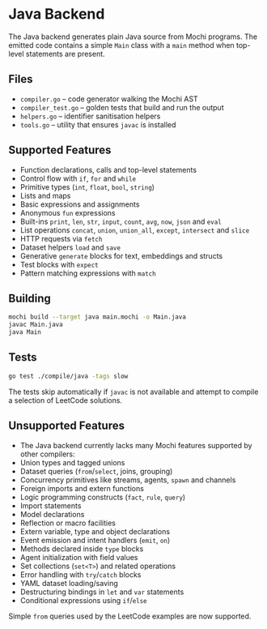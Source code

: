 # Java Backend

The Java backend generates plain Java source from Mochi programs. The emitted
code contains a simple `Main` class with a `main` method when top-level
statements are present.

## Files

- `compiler.go` – code generator walking the Mochi AST
- `compiler_test.go` – golden tests that build and run the output
- `helpers.go` – identifier sanitisation helpers
- `tools.go` – utility that ensures `javac` is installed

## Supported Features

- Function declarations, calls and top-level statements
- Control flow with `if`, `for` and `while`
- Primitive types (`int`, `float`, `bool`, `string`)
- Lists and maps
- Basic expressions and assignments
- Anonymous `fun` expressions
- Built-ins `print`, `len`, `str`, `input`, `count`, `avg`, `now`, `json` and `eval`
- List operations `concat`, `union`, `union_all`, `except`, `intersect` and `slice`
- HTTP requests via `fetch`
- Dataset helpers `load` and `save`
- Generative `generate` blocks for text, embeddings and structs
- Test blocks with `expect`
- Pattern matching expressions with `match`

## Building

```bash
mochi build --target java main.mochi -o Main.java
javac Main.java
java Main
```

## Tests

```bash
go test ./compile/java -tags slow
```
The tests skip automatically if `javac` is not available and attempt to compile
a selection of LeetCode solutions.

## Unsupported Features

- The Java backend currently lacks many Mochi features supported by other
compilers:
- Union types and tagged unions
- Dataset queries (`from`/`select`, joins, grouping)
- Concurrency primitives like streams, agents, `spawn` and channels
- Foreign imports and extern functions
- Logic programming constructs (`fact`, `rule`, `query`)
- Import statements
- Model declarations
- Reflection or macro facilities
- Extern variable, type and object declarations
- Event emission and intent handlers (`emit`, `on`)
- Methods declared inside `type` blocks
- Agent initialization with field values
- Set collections (`set<T>`) and related operations
- Error handling with `try`/`catch` blocks
- YAML dataset loading/saving
- Destructuring bindings in `let` and `var` statements
- Conditional expressions using `if`/`else`

Simple `from` queries used by the LeetCode examples are now supported.
